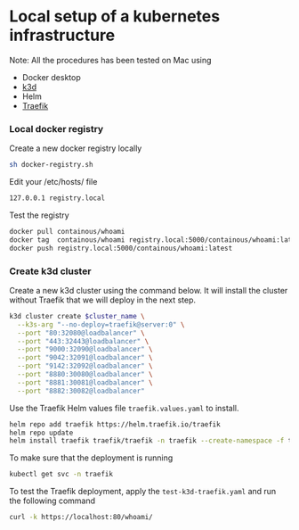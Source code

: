 # Local setup of a kubernetes infrastructure

Note: All the procedures has been tested on Mac using
- Docker desktop
- [k3d](https://k3d.io/) 
- Helm
- [Traefik](https://github.com/traefik/traefik-helm-chart)

### Local docker registry

Create a new docker registry locally
```bash
sh docker-registry.sh
```

Edit your /etc/hosts/ file
```bash
127.0.0.1 registry.local
```

Test the registry
```bash
docker pull containous/whoami
docker tag  containous/whoami registry.local:5000/containous/whoami:latest
docker push registry.local:5000/containous/whoami:latest
```

### Create k3d cluster

Create a new k3d cluster using the command below. It will install the cluster without Traefik that we will deploy in the next step.

```bash
k3d cluster create $cluster_name \
  --k3s-arg "--no-deploy=traefik@server:0" \
  --port "80:32080@loadbalancer" \
  --port "443:32443@loadbalancer" \
  --port "9000:32090@loadbalancer" \
  --port "9042:32091@loadbalancer" \
  --port "9142:32092@loadbalancer" \
  --port "8880:30080@loadbalancer" \
  --port "8881:30081@loadbalancer" \
  --port "8882:30082@loadbalancer"
```

Use the Traefik Helm values file `traefik.values.yaml` to install. 

```bash
helm repo add traefik https://helm.traefik.io/traefik
helm repo update
helm install traefik traefik/traefik -n traefik --create-namespace -f traefik.values.yaml
``` 

To make sure that the deployment is running 
```bash
kubectl get svc -n traefik
```
To test the Traefik deployment, apply the `test-k3d-traefik.yaml` and run the following command
```bash
curl -k https://localhost:80/whoami/
```
